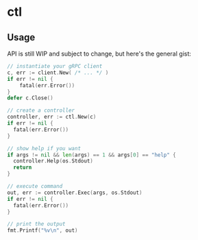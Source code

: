 # ctl

## Usage

API is still WIP and subject to change, but here's the general gist:

```go
// instantiate your gRPC client
c, err := client.New( /* ... */ )
if err != nil {
	fatal(err.Error())
}
defer c.Close()

// create a controller
controller, err := ctl.New(c)
if err != nil {
  fatal(err.Error())
}

// show help if you want
if args != nil && len(args) == 1 && args[0] == "help" {
  controller.Help(os.Stdout)
  return
}

// execute command
out, err := controller.Exec(args, os.Stdout)
if err != nil {
  fatal(err.Error())
}

// print the output
fmt.Printf("%v\n", out)
```
